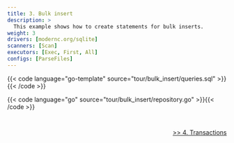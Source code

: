 ```yaml
---
title: 3. Bulk insert
description: >
  This example shows how to create statements for bulk inserts.
weight: 3
drivers: [modernc.org/sqlite]
scanners: [Scan]
executors: [Exec, First, All]
configs: [ParseFiles]
---
```



{{< code language="go-template" source="tour/bulk_insert/queries.sql" >}}{{< /code >}}  

{{< code language="go" source="tour/bulk_insert/repository.go" >}}{{< /code >}}

<div style="padding-top: 2em; text-align: right"><a href="/sqlt-docs/tour/4_transactions/">>> 4. Transactions</a></div>